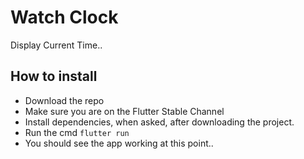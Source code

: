 # Watch Clock

Display Current Time..

## How to install

- Download the repo
- Make sure you are on the Flutter Stable Channel
- Install dependencies, when asked, after downloading the project.
- Run the cmd `flutter run`
- You should see the app working at this point..